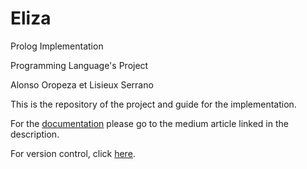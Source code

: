# Eliza
Prolog Implementation


Programming Language's Project


Alonso Oropeza et Lisieux Serrano


This is the repository of the project and guide for the implementation.


For the [documentation](https://a01207648.medium.com/elizas-emotional-support-in-times-of-covid-prolog-implementation-20a06601c6d8) please go to the medium article linked in the description. 


For version control, click [here](https://github.com/AlonsoOropeza/Eliza/releases).
